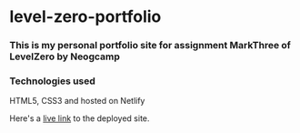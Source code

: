 # level-zero-portfolio

### This is my personal portfolio site for assignment MarkThree of LevelZero by Neogcamp

### Technologies used
HTML5, CSS3 and hosted on Netlify

Here's a [live link](https://abhishekkulkarni.netlify.app/) to the deployed site.



